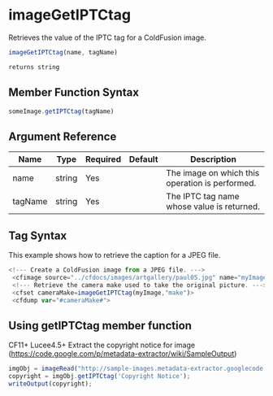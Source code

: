 # imageGetIPTCtag

Retrieves the value of the IPTC tag for a ColdFusion image.

```javascript
imageGetIPTCtag(name, tagName)
```

```javascript
returns string
```

## Member Function Syntax

```javascript
someImage.getIPTCtag(tagName)
```

## Argument Reference

| Name | Type | Required | Default | Description |
| --- | --- | --- | --- | --- |
| name | string | Yes |  | The image on which this operation is performed. |
| tagName | string | Yes |  | The IPTC tag name whose value is returned. |

## Tag Syntax

This example shows how to retrieve the caption for a JPEG file.

```javascript
<!--- Create a ColdFusion image from a JPEG file. ---> 
 <cfimage source="../cfdocs/images/artgallery/paul05.jpg" name="myImage" action="read"> 
 <!--- Retrieve the camera make used to take the original picture. ---> 
 <cfset cameraMake=imageGetIPTCtag(myImage,"make")> 
 <cfdump var="#cameraMake#">
```

## Using getIPTCtag member function

CF11+ Lucee4.5+ Extract the copyright notice for image (https://code.google.com/p/metadata-extractor/wiki/SampleOutput)

```javascript
imgObj = imageRead("http://sample-images.metadata-extractor.googlecode.com/git/FujiFilm%20FinePixS1Pro%20(1).jpg");
copyright = imgObj.getIPTCtag('Copyright Notice');
writeOutput(copyright);
```
